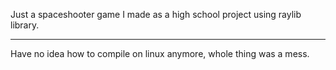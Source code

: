 Just a spaceshooter game I made as a high school project using raylib library.

------------------------------------------------------

Have no idea how to compile on linux anymore, whole thing was a mess.
